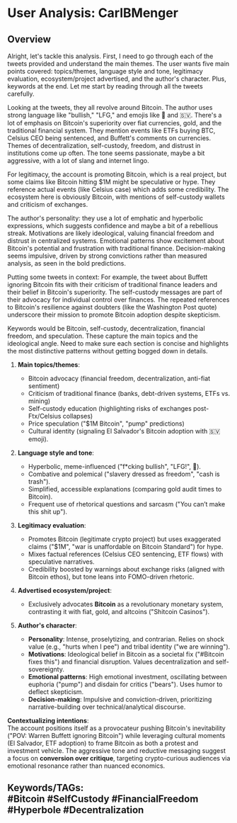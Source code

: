# User Analysis: CarlBMenger

## Overview

<think>
Alright, let's tackle this analysis. First, I need to go through each of the tweets provided and understand the main themes. The user wants five main points covered: topics/themes, language style and tone, legitimacy evaluation, ecosystem/project advertised, and the author's character. Plus, keywords at the end. Let me start by reading through all the tweets carefully.

Looking at the tweets, they all revolve around Bitcoin. The author uses strong language like "bullish," "LFG," and emojis like 🤡 and 🇸🇻. There's a lot of emphasis on Bitcoin's superiority over fiat currencies, gold, and the traditional financial system. They mention events like ETFs buying BTC, Celsius CEO being sentenced, and Buffett's comments on currencies. Themes of decentralization, self-custody, freedom, and distrust in institutions come up often. The tone seems passionate, maybe a bit aggressive, with a lot of slang and internet lingo. 

For legitimacy, the account is promoting Bitcoin, which is a real project, but some claims like Bitcoin hitting $1M might be speculative or hype. They reference actual events (like Celsius case) which adds some credibility. The ecosystem here is obviously Bitcoin, with mentions of self-custody wallets and criticism of exchanges.

The author's personality: they use a lot of emphatic and hyperbolic expressions, which suggests confidence and maybe a bit of a rebellious streak. Motivations are likely ideological, valuing financial freedom and distrust in centralized systems. Emotional patterns show excitement about Bitcoin's potential and frustration with traditional finance. Decision-making seems impulsive, driven by strong convictions rather than measured analysis, as seen in the bold predictions.

Putting some tweets in context: For example, the tweet about Buffett ignoring Bitcoin fits with their criticism of traditional finance leaders and their belief in Bitcoin's superiority. The self-custody messages are part of their advocacy for individual control over finances. The repeated references to Bitcoin's resilience against doubters (like the Washington Post quote) underscore their mission to promote Bitcoin adoption despite skepticism.

Keywords would be Bitcoin, self-custody, decentralization, financial freedom, and speculation. These capture the main topics and the ideological angle. Need to make sure each section is concise and highlights the most distinctive patterns without getting bogged down in details.
</think>

1. **Main topics/themes**:  
   - Bitcoin advocacy (financial freedom, decentralization, anti-fiat sentiment)  
   - Criticism of traditional finance (banks, debt-driven systems, ETFs vs. mining)  
   - Self-custody education (highlighting risks of exchanges post-Ftx/Celsius collapses)  
   - Price speculation ("$1M Bitcoin", "pump" predictions)  
   - Cultural identity (signaling El Salvador's Bitcoin adoption with 🇸🇻 emoji).  

2. **Language style and tone**:  
   - Hyperbolic, meme-influenced ("f*cking bullish", "LFG!", 🤡).  
   - Combative and polemical ("slavery dressed as freedom", "cash is trash").  
   - Simplified, accessible explanations (comparing gold audit times to Bitcoin).  
   - Frequent use of rhetorical questions and sarcasm ("You can’t make this shit up").  

3. **Legitimacy evaluation**:  
   - Promotes Bitcoin (legitimate crypto project) but uses exaggerated claims ("$1M", "war is unaffordable on Bitcoin Standard") for hype.  
   - Mixes factual references (Celsius CEO sentencing, ETF flows) with speculative narratives.  
   - Credibility boosted by warnings about exchange risks (aligned with Bitcoin ethos), but tone leans into FOMO-driven rhetoric.  

4. **Advertised ecosystem/project**:  
   - Exclusively advocates **Bitcoin** as a revolutionary monetary system, contrasting it with fiat, gold, and altcoins ("Shitcoin Casinos").  

5. **Author's character**:  
   - **Personality**: Intense, proselytizing, and contrarian. Relies on shock value (e.g., "hurts when I pee") and tribal identity ("we are winning").  
   - **Motivations**: Ideological belief in Bitcoin as a societal fix ("#Bitcoin fixes this") and financial disruption. Values decentralization and self-sovereignty.  
   - **Emotional patterns**: High emotional investment, oscillating between euphoria ("pump") and disdain for critics ("bears"). Uses humor to deflect skepticism.  
   - **Decision-making**: Impulsive and conviction-driven, prioritizing narrative-building over technical/analytical discourse.  

**Contextualizing intentions**:  
The account positions itself as a provocateur pushing Bitcoin's inevitability ("POV: Warren Buffett ignoring Bitcoin") while leveraging cultural moments (El Salvador, ETF adoption) to frame Bitcoin as both a protest and investment vehicle. The aggressive tone and reductive messaging suggest a focus on **conversion over critique**, targeting crypto-curious audiences via emotional resonance rather than nuanced economics.  

**Keywords/TAGs**:  
#Bitcoin #SelfCustody #FinancialFreedom #Hyperbole #Decentralization
---
